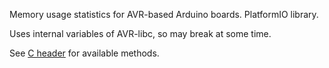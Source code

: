 Memory usage statistics for AVR-based Arduino boards.
PlatformIO library.

Uses internal variables of AVR-libc, so may break at some time.

See [C header](include/MemoryStats.h) for available methods.
